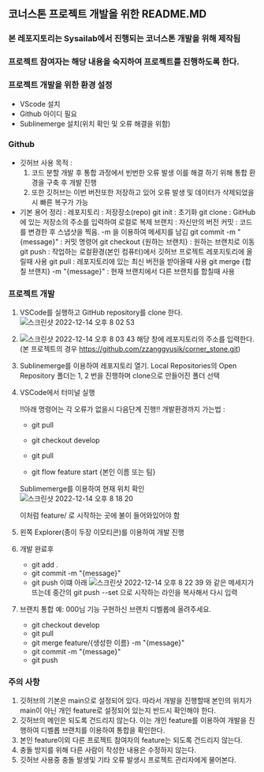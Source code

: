 ## 코너스톤 프로젝트 개발을 위한 README.MD

### 본 레포지토리는 Sysailab에서 진행되는 코너스톤 개발을 위해 제작됨

### 프로젝트 참여자는 해당 내용을 숙지하여 프로젝트를 진행하도록 한다.

### 프로젝트 개발을 위한 환경 설정

- VScode 설치
- Github 아이디 필요
- Sublinemerge 설치(위치 확인 및 오류 해결을 위함)

### Github

- 깃허브 사용 목적 :
  1. 코드 분할 개발 후 통합 과정에서 빈번한 오류 발생
     이를 해결 하기 위해 통합 환경을 구축 후 개발 진행
  2. 또한 깃허브는 이번 버전또한 저장하고 있어 오류 발생 및 데이터가 삭제되었을시 빠른 복구가 가능
- 기본 용어 정리 :
  레포지토리 : 저장장소(repo)
  git init : 초기화
  git clone : GitHub에 있는 저장소의 주소를 입력하여 로컬로 복제
  브랜치 : 자신만의 버전
  커밋 : 코드를 변경한 후 스냅샷을 찍음. -m 을 이용하여 메세지를 남김
  git commit -m "{message}" : 커밋 명령어
  git checkout {원하는 브랜치} : 원하는 브랜치로 이동
  git push : 작업하는 로컬환경(본인 컴퓨터)에서 깃허브 프로젝트 레포지토리에 올릴때 사용
  git pull : 레포지토리에 있는 최신 버전을 받아올때 사용
  git merge {합칠 브랜치} -m "{message}" : 현재 브랜치에서 다른 브랜치를 합칠때 사용

### 프로젝트 개발

1. VSCode를 실행하고 GitHub repository를 clone 한다.
   ![스크린샷 2022-12-14 오후 8 02 53](https://user-images.githubusercontent.com/97441976/207578304-275e9d38-1b8f-4859-a15a-229c6b5e2b23.png)

2. ![스크린샷 2022-12-14 오후 8 03 43](https://user-images.githubusercontent.com/97441976/207578636-c618f715-2db9-42d7-b2bd-2aa599c506d9.png)
   해당 창에 레포지토리의 주소를 입력한다.<br>
   (본 프로젝트의 경우 https://github.com/zzanggyusik/corner_stone.git)

3. Sublinemerge를 이용하여 레포지토리 열기.
   Local Repositories의 Open Repository
   폴더는 1, 2 번을 진행하며 clone으로 만들어진 폴더 선택

4. VSCode에서 터미널 실행 

   !!아래 명령어는 각 오류가 없을시 다음단계 진행!!
   개발환경까지 가는법 :

   - git pull

   - git checkout develop

   - git pull
   - git flow feature start {본인 이름 또는 팀}

   Sublimemerge를 이용하여 현재 위치 확인
   ![스크린샷 2022-12-14 오후 8 18 20](https://user-images.githubusercontent.com/97441976/207581727-c0fdfb88-aa26-4f14-99ed-986ccf608db1.png)

   이처럼 feature/ 로 시작하는 곳에 불이 들어와있어야 함

5. 왼쪽 Explorer(종이 두장 이모티콘)를 이용하여 개발 진행

6. 개발 완료후

   - git add .
   - git commit -m "{message}"
   - git push
     이떄 아래
     ![스크린샷 2022-12-14 오후 8 22 39](https://user-images.githubusercontent.com/97441976/207582588-b1d701dc-798f-49ac-a9bd-2a481597d091.png)
     와 같은 메세지가 뜨는데 중간의 git push --set 으로 시작하는 라인을 복사해서 다시 입력

7. 브랜치 통합
   예: 000님 기능 구현하신 브랜치 디벨롭에 올려주세요.

   - git checkout develop
   - git pull
   - git merge feature/{생성한 이름} -m "{message}"
   - git commit -m "{message}"
   - git push

### 주의 사항

1. 깃허브의 기본은 main으로 설정되어 있다. 따라서 개발을 진행할때 본인의 위치가 main이 아닌 개인 feature로 설정되어 있는지 반드시 확인해야 한다.
2. 깃허브의 메인은 되도록 건드리지 않는다.
   이는 개인 feature를 이용하여 개발을 진행하여 디벨롭 브랜치를 이용하여 통합을 확인한다.
3. 본인 feature이외 다른 프로젝트 참여자의 feature는 되도록 건드리지 않는다.
4. 충돌 방지를 위해 다른 사람이 작성한 내용은 수정하지 않는다.
5. 깃허브 사용중 충돌 발생및 기타 오류 발생시 프로젝트 관리자에게 물어본다.
